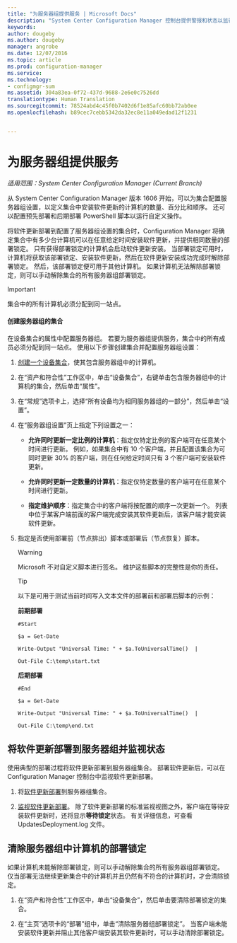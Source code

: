 ```yaml
---
title: "为服务器组提供服务 | Microsoft Docs"
description: "System Center Configuration Manager 控制台提供警报和状态以监视更新和符合性。"
keywords: 
author: dougeby
ms.author: dougeby
manager: angrobe
ms.date: 12/07/2016
ms.topic: article
ms.prod: configuration-manager
ms.service: 
ms.technology:
- configmgr-sum
ms.assetid: 304a83ea-0f72-437d-9688-2e6e0c7526dd
translationtype: Human Translation
ms.sourcegitcommit: 78524abd4c45f0b7402d6f1e85afc60bb72ab0ee
ms.openlocfilehash: b89cec7cebb5342da32ec8e11a049edad12f1231


---
```

# <a name="service-a-server-group"></a>为服务器组提供服务

*适用范围：System Center Configuration Manager (Current Branch)*

从 System Center Configuration Manager 版本 1606 开始，可以为集合配置服务器组设置，以定义集合中安装软件更新的计算机的数量、百分比和顺序。 还可以配置预先部署和后期部署 PowerShell 脚本以运行自定义操作。

将软件更新部署到配置了服务器组设置的集合时，Configuration Manager 将确定集合中有多少台计算机可以在任意给定时间安装软件更新，并提供相同数量的部署锁定。 只有获得部署锁定的计算机会启动软件更新安装。 当部署锁定可用时，计算机将获取该部署锁定、安装软件更新，然后在软件更新安装成功完成时解除部署锁定。 然后，该部署锁定便可用于其他计算机。 如果计算机无法解除部署锁定，则可以手动解除集合的所有服务器组部署锁定。

>[!IMPORTANT]
>集合中的所有计算机必须分配到同一站点。

#### <a name="to-create-a-collection-for-a-server-group"></a>创建服务器组的集合  
在设备集合的属性中配置服务器组。 若要为服务器组提供服务，集合中的所有成员必须分配到同一站点。 使用以下步骤创建集合并配置服务器组设置：
1.  [创建一个设备集合](../../core/clients/manage/collections/create-collections.md)，使其包含服务器组中的计算机。  

2.  在“资产和符合性”工作区中，单击“设备集合”，右键单击包含服务器组中的计算机的集合，然后单击“属性”。  

3.  在“常规”选项卡上，选择“所有设备均为相同服务器组的一部分”，然后单击“设置”。  

4.  在“服务器组设置”页上指定下列设置之一：  

    -   **允许同时更新一定比例的计算机**：指定仅特定比例的客户端可在任意某个时间进行更新。 例如，如果集合中有 10 个客户端，并且配置该集合为可同时更新 30% 的客户端，则在任何给定时间只有 3 个客户端可安装软件更新。  

    -   **允许同时更新一定数量的计算机**：指定仅特定数量的客户端可在任意某个时间进行更新。  

    -   **指定维护顺序**：指定集合中的客户端将按配置的顺序一次更新一个。 列表中位于某客户端前面的客户端完成安装其软件更新后，该客户端才能安装软件更新。  

5.  指定是否使用部署前（节点排出）脚本或部署后（节点恢复）脚本。  

    > [!WARNING]
    > Microsoft 不对自定义脚本进行签名。 维护这些脚本的完整性是你的责任。

    > [!TIP]  
    > 以下是可用于测试当前时间写入文本文件的部署前和部署后脚本的示例：  
    >   
    >  **前期部署**  
    >   
    >  `#Start`  
    >   
    >  `$a = Get-Date`  
    >   
    >  `Write-Output "Universal Time: " + $a.ToUniversalTime()  |`  
    >   
    >  `Out-File C:\temp\start.txt`  
    >   
    >  **后期部署**  
    >   
    >  `#End`  
    >   
    >  `$a = Get-Date`  
    >   
    >  `Write-Output "Universal Time: " + $a.ToUniversalTime()  |`  
    >   
    >  `Out-File C:\temp\end.txt`  

## <a name="deploy-software-updates-to-the-server-group-and-monitor-status"></a>将软件更新部署到服务器组并监视状态  
使用典型的部署过程将软件更新部署到服务器组集合。 部署软件更新后，可以在 Configuration Manager 控制台中监视软件更新部署。
1.  将[软件更新部署](manually-deploy-software-updates.md)到服务器组集合。   

2.  [监视软件更新部署](monitor-software-updates.md)。 除了软件更新部署的标准监视视图之外，客户端在等待安装软件更新时，还将显示**等待锁定**状态。 有关详细信息，可查看 UpdatesDeployment.log 文件。


## <a name="clear-the-deployment-locks-for-computers-in-a-server-group"></a>清除服务器组中计算机的部署锁定  
如果计算机未能解除部署锁定，则可以手动解除集合的所有服务器组部署锁定。 仅当部署无法继续更新集合中的计算机并且仍然有不符合的计算机时，才会清除锁定。  
1.  在“资产和符合性”工作区中，单击“设备集合”，然后单击要清除部署锁定的集合。  

2.  在“主页”选项卡的“部署”组中，单击“清除服务器组部署锁定”。 当客户端未能安装软件更新并阻止其他客户端安装其软件更新时，可以手动清除部署锁定。  



<!--HONumber=Dec16_HO3-->


